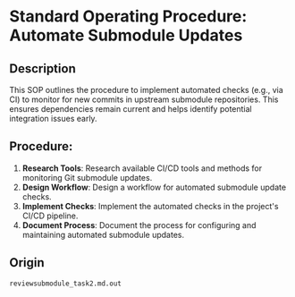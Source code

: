 # Standard Operating Procedure: Automate Submodule Updates

## Description
This SOP outlines the procedure to implement automated checks (e.g., via CI) to monitor for new commits in upstream submodule repositories. This ensures dependencies remain current and helps identify potential integration issues early.

## Procedure:
1.  **Research Tools**: Research available CI/CD tools and methods for monitoring Git submodule updates.
2.  **Design Workflow**: Design a workflow for automated submodule update checks.
3.  **Implement Checks**: Implement the automated checks in the project's CI/CD pipeline.
4.  **Document Process**: Document the process for configuring and maintaining automated submodule updates.

## Origin
`reviewsubmodule_task2.md.out`